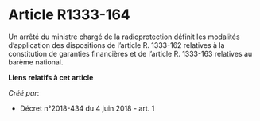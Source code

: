 # Article R1333-164

Un arrêté du ministre chargé de la radioprotection définit les modalités d’application des dispositions de l’article R.
1333-162 relatives à la constitution de garanties financières et de l’article R. 1333-163 relatives au barème national.

**Liens relatifs à cet article**

_Créé par_:

  - Décret n°2018-434 du 4 juin 2018 - art. 1
